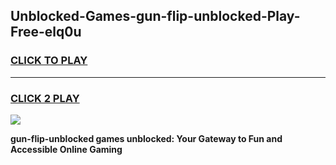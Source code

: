 
## Unblocked-Games-gun-flip-unblocked-Play-Free-elq0u
<h3>
<a href="https://premium76.site?title=gun-flip-unblocked&ref=18A1">CLICK TO PLAY</a></h3>
<hr>

<h3>
<a href="https://premium76.site?title=gun-flip-unblocked&ref=18A1">CLICK 2 PLAY</a>
  
</h3>

<a href="https://premium76.site?title=gun-flip-unblocked&ref=18A1"><img src="https://clearcache.store/games.png"></a>


**gun-flip-unblocked games unblocked: Your Gateway to Fun and Accessible Online Gaming**
